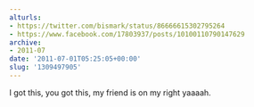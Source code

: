 ```yaml
---
alturls:
- https://twitter.com/bismark/status/86666615302795264
- https://www.facebook.com/17803937/posts/10100110790147629
archive:
- 2011-07
date: '2011-07-01T05:25:05+00:00'
slug: '1309497905'
---
```


I got this, you got this, my friend is on my right yaaaah.

